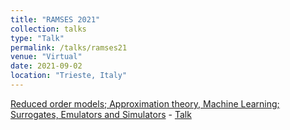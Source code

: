 ```yaml
---
title: "RAMSES 2021"
collection: talks
type: "Talk"
permalink: /talks/ramses21
venue: "Virtual"
date: 2021-09-02
location: "Trieste, Italy"
---
```


[Reduced order models; Approximation theory, Machine Learning; Surrogates, Emulators and Simulators](https://indico.sissa.it/event/43/) - [Talk](https://indico.sissa.it/event/43/page/61-invited-speakers)